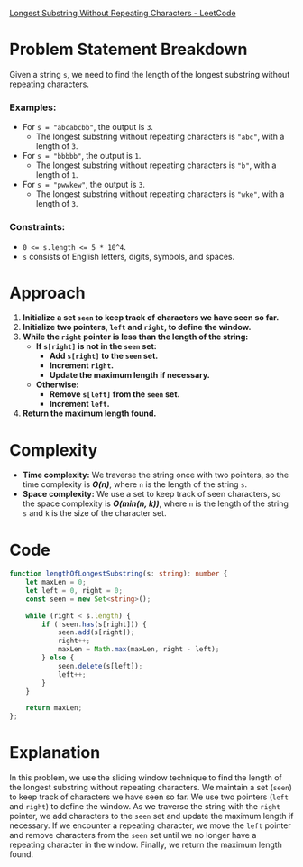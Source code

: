 [Longest Substring Without Repeating Characters - LeetCode](https://leetcode.com/problems/longest-substring-without-repeating-characters/description/)

# Problem Statement Breakdown
Given a string `s`, we need to find the length of the longest substring without repeating characters.

### Examples:
- For `s = "abcabcbb"`, the output is `3`.
  - The longest substring without repeating characters is `"abc"`, with a length of `3`.
- For `s = "bbbbb"`, the output is `1`.
  - The longest substring without repeating characters is `"b"`, with a length of `1`.
- For `s = "pwwkew"`, the output is `3`.
  - The longest substring without repeating characters is `"wke"`, with a length of `3`.

### Constraints:
- `0 <= s.length <= 5 * 10^4`.
- `s` consists of English letters, digits, symbols, and spaces.

# Approach

1. **Initialize a set `seen` to keep track of characters we have seen so far.**
2. **Initialize two pointers, `left` and `right`, to define the window.**
3. **While the `right` pointer is less than the length of the string:**
   - **If `s[right]` is not in the `seen` set:**
     - **Add `s[right]` to the `seen` set.**
     - **Increment `right`.**
     - **Update the maximum length if necessary.**
   - **Otherwise:**
     - **Remove `s[left]` from the `seen` set.**
     - **Increment `left`.**
4. **Return the maximum length found.**

# Complexity
- **Time complexity:** We traverse the string once with two pointers, so the time complexity is ***O(n)***, where `n` is the length of the string `s`.
- **Space complexity:** We use a set to keep track of seen characters, so the space complexity is ***O(min(n, k))***, where `n` is the length of the string `s` and `k` is the size of the character set.

# Code

```typescript
function lengthOfLongestSubstring(s: string): number {
    let maxLen = 0;
    let left = 0, right = 0;
    const seen = new Set<string>();
    
    while (right < s.length) {
        if (!seen.has(s[right])) {
            seen.add(s[right]);
            right++;
            maxLen = Math.max(maxLen, right - left);
        } else {
            seen.delete(s[left]);
            left++;
        }
    }
    
    return maxLen;
};
```

# Explanation
In this problem, we use the sliding window technique to find the length of the longest substring without repeating characters. We maintain a set (`seen`) to keep track of characters we have seen so far. We use two pointers (`left` and `right`) to define the window. As we traverse the string with the `right` pointer, we add characters to the `seen` set and update the maximum length if necessary. If we encounter a repeating character, we move the `left` pointer and remove characters from the `seen` set until we no longer have a repeating character in the window. Finally, we return the maximum length found.